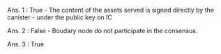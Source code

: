 Ans. 1 : True - The content of the assets served is signed directly by the canister - under the public key on IC

Ans. 2 : False - Boudary node do not participate in the consensus.

Ans. 3 : True


